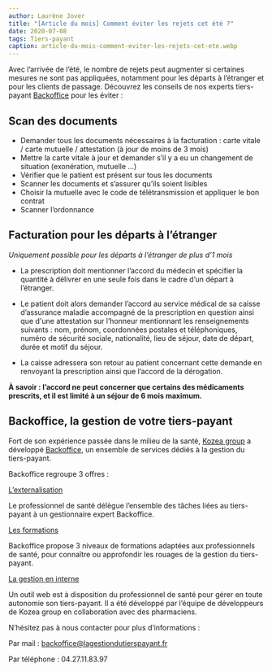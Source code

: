 ```yaml
---
author: Laurène Jover
title: "[Article du mois] Comment éviter les rejets cet été ?"
date: 2020-07-08
tags: Tiers-payant
caption: article-du-mois-comment-eviter-les-rejets-cet-ete.webp
---
```


Avec l’arrivée de l’été, le nombre de rejets peut augmenter si certaines mesures ne sont pas appliquées, notamment pour les départs à l’étranger et pour les clients de passage. Découvrez les conseils de nos experts tiers-payant
[Backoffice](http://lagestiondutierspayant.fr)
pour les éviter :

## Scan des documents

- Demander tous les documents nécessaires à la facturation : carte vitale / carte mutuelle / attestation (à jour de moins de 3 mois)
- Mettre la carte vitale à jour et demander s’il y a eu un changement de situation (exonération, mutuelle …)
- Vérifier que le patient est présent sur tous les documents
- Scanner les documents et s’assurer qu’ils soient lisibles
- Choisir la mutuelle avec le code de télétransmission et appliquer le bon contrat
- Scanner l’ordonnance

## Facturation pour les départs à l’étranger

_Uniquement possible pour les départs à l’étranger de plus d’1 mois_

- La prescription doit mentionner l’accord du médecin et spécifier la quantité à délivrer en une seule fois dans le cadre d’un départ à l’étranger.

- Le patient doit alors demander l’accord au service médical de sa caisse d’assurance maladie accompagné de la prescription en question ainsi que d'une attestation sur l’honneur mentionnant les renseignements suivants : nom, prénom, coordonnées postales et téléphoniques, numéro de sécurité sociale, nationalité, lieu de séjour, date de départ, durée et motif du séjour.

- La caisse adressera son retour au patient concernant cette demande en renvoyant la prescription ainsi que l’accord de la dérogation.

**À savoir : l’accord ne peut concerner que certains des médicaments prescrits, et il est limité à un séjour de 6 mois maximum.**

## Backoffice, la gestion de votre tiers-payant

Fort de son expérience passée dans le milieu de la santé,
[Kozea group](https://www.kozea.fr/)
a développé
[Backoffice](https://www.lagestiondutierspayant.fr/), un ensemble de services dédiés à la gestion du tiers-payant.

Backoffice regroupe 3 offres :

[L’externalisation](https://www.lagestiondutierspayant.fr/outsourcing)

Le professionnel de santé délègue l’ensemble des tâches liées au tiers-payant à un gestionnaire expert Backoffice.

[Les formations](https://www.lagestiondutierspayant.fr/formation)

Backoffice propose 3 niveaux de formations adaptées aux professionnels de santé, pour connaître ou approfondir les rouages de la gestion du tiers-payant.

[La gestion en interne](https://www.lagestiondutierspayant.fr/intern)

Un outil web est à disposition du professionnel de santé pour gérer en toute autonomie son tiers-payant. Il a été développé par l’équipe de développeurs de Kozea group en collaboration avec des pharmaciens.

N’hésitez pas à nous contacter pour plus d’informations :

Par mail :
[backoffice@lagestiondutierspayant.fr](mailto:backoffice@lagestiondutierspayant.fr)

Par téléphone : 04.27.11.83.97
